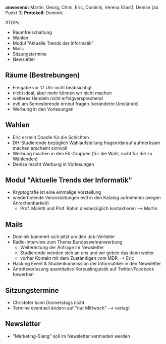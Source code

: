 ---
---

**anwesend:** Martin, Georg, Chris, Eric, Dominik, Verena (Gast), Denise (ab Punkt 3)
**Protokoll:** Dominik

#TOPs

- Raumfreischaltung
- Wahlen
- Modul "Aktuelle Trends der Informatik"
- Mails
- Sitzungstermine
- Newsletter

## Räume (Bestrebungen)

- Freigabe vor 17 Uhr nicht beabsichtigt
- nicht ideal, aber mehr können wir nicht machen
- weiteres Handeln nicht erfolgversprechend
- evtl am Semesterende erneut fragen (veränderte Umstände)
- Werbung in den Vorlesungen

## Wahlen

- Eric erstellt Doodle für die Schichten
- DH-Studierende bezüglich Wahlaufstellung fragen/darauf aufmerksam machen erscheint sinnvoll
- Werbung machen in den Fb-Gruppen (für die Wahl, nicht für die zu Wählenden)
- Denise macht Werbung in Vorlesungen

## Modul "Aktuelle Trends der Informatik"

- Kryptografie ist eine einmalige Vorstellung
- wiederholende Veranstaltungen evtl in den Katalog aufnehmen (wegen Anrechenbarkeit)
  - Prof. Maletti und Prof. Rahm diesbezüglich kontaktieren --> Martin

## Mails

- Dominik kümmert sich jetzt um den Job-Verteiler
- Radio-Interview zum Thema Bundeswehranwerbung
  - Weiterleitung der Anfrage im Newsletter
  - Studierende wenden sich an uns und wir geben das dann weiter
  - vorher Kontakt mit dem Zuständigen vom MDR --> Eric
- Hacking Event & Studienkommission der Informatiker in den Newsletter
- Antrittsvorlesung quantitative Korpuslinguistik auf Twitter/Facebook bewerben

## Sitzungstermine

- Christofer kann Donnerstags nicht
- Termine eventuell ändern auf "nur Mittwoch" --> vertagt

## Newsletter

- "Marketing-Slang" soll im Newsletter vermieden werden
